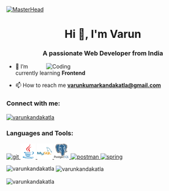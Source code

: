 [![MasterHead](https://www.edu360.com.my/images/banners/coding-banner.png)](https://VarunKandakatla.io)
<h1 align="center">Hi 👋, I'm Varun</h1>
<h3 align="center">A passionate Web Developer from India</h3>

<img align="right" alt="Coding" width="400" src="https://cdn.dribbble.com/users/1059583/screenshots/4171367/coding-freak.gif">

- 🌱 I’m currently learning **Frontend**

- 📫 How to reach me **varunkumarkandakatla@gmail.com**

<h3 align="left">Connect with me:</h3>
<p align="left">
<a href="https://linkedin.com/in/varunkandakatla/" target="blank"><img align="center" src="https://raw.githubusercontent.com/rahuldkjain/github-profile-readme-generator/master/src/images/icons/Social/linked-in-alt.svg" alt="varunkandakatla" height="30" width="40" /></a>
</p>

<h3 align="left">Languages and Tools:</h3>
<p align="left"> <a href="https://git-scm.com/" target="_blank" rel="noreferrer"> <img src="https://www.vectorlogo.zone/logos/git-scm/git-scm-icon.svg" alt="git" width="40" height="40"/> </a> <a href="https://www.java.com" target="_blank" rel="noreferrer"> <img src="https://raw.githubusercontent.com/devicons/devicon/master/icons/java/java-original.svg" alt="java" width="40" height="40"/> </a> <a href="https://www.mysql.com/" target="_blank" rel="noreferrer"> <img src="https://raw.githubusercontent.com/devicons/devicon/master/icons/mysql/mysql-original-wordmark.svg" alt="mysql" width="40" height="40"/> </a> <a href="https://www.postgresql.org" target="_blank" rel="noreferrer"> <img src="https://raw.githubusercontent.com/devicons/devicon/master/icons/postgresql/postgresql-original-wordmark.svg" alt="postgresql" width="40" height="40"/> </a> <a href="https://postman.com" target="_blank" rel="noreferrer"> <img src="https://www.vectorlogo.zone/logos/getpostman/getpostman-icon.svg" alt="postman" width="40" height="40"/> </a> <a href="https://spring.io/" target="_blank" rel="noreferrer"> <img src="https://www.vectorlogo.zone/logos/springio/springio-icon.svg" alt="spring" width="40" height="40"/> </a> </p>

<p><img align="left" src="https://github-readme-stats.vercel.app/api/top-langs?username=varunkandakatla&show_icons=true&locale=en&layout=compact" alt="varunkandakatla" /></p>

<p>&nbsp;<img align="center" src="https://github-readme-stats.vercel.app/api?username=varunkandakatla&show_icons=true&locale=en" alt="varunkandakatla" /></p>

<p><img align="center" src="https://github-readme-streak-stats.herokuapp.com/?user=varunkandakatla&" alt="varunkandakatla" /></p>
